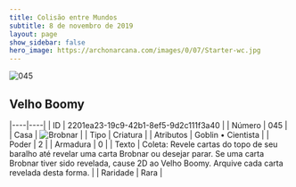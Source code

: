 ```yaml
---
title: Colisão entre Mundos
subtitle: 8 de novembro de 2019
layout: page
show_sidebar: false
hero_image: https://archonarcana.com/images/0/07/Starter-wc.jpg
---
```


![045](https://cdn.keyforgegame.com/media/card_front/pt/452_045_464XQG7G2CX_pt.png)

## Velho Boomy

|----|----|
| ID | 2201ea23-19c9-42b1-8ef5-9d2c111f3a40 |
| Número | 045 |
| Casa | ![Brobnar](https://archonarcana.com/images/thumb/e/e0/Brobnar.png/22px-Brobnar.png "Brobnar") |
| Tipo | Criatura |
| Atributos | Goblin • Cientista |
| Poder | 2 |
| Armadura | 0 |
| Texto | Coleta: Revele cartas do topo de seu baralho até revelar uma carta Brobnar ou desejar parar. Se uma carta Brobnar tiver sido revelada, cause 2D ao Velho Boomy. Arquive cada carta revelada desta forma. |
| Raridade | Rara |
